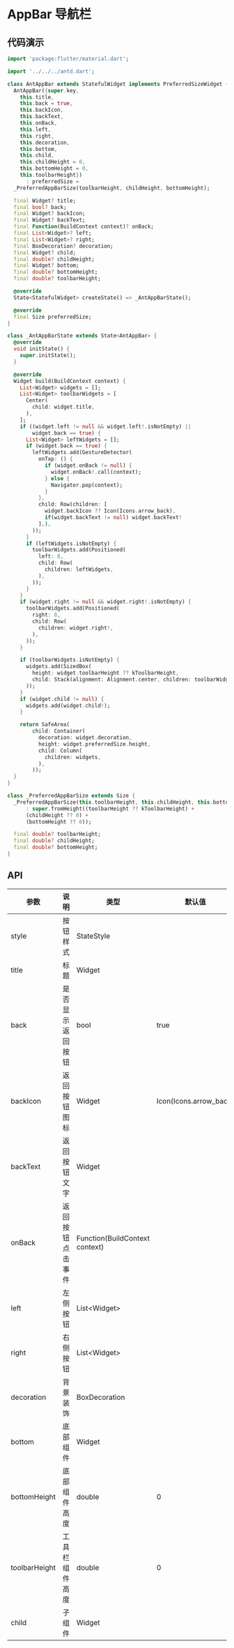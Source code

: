 # AppBar 导航栏

## 代码演示

```dart preview:/app-bar
import 'package:flutter/material.dart';

import '../../../antd.dart';

class AntAppBar extends StatefulWidget implements PreferredSizeWidget {
  AntAppBar({super.key,
    this.title,
    this.back = true,
    this.backIcon,
    this.backText,
    this.onBack,
    this.left,
    this.right,
    this.decoration,
    this.bottom,
    this.child,
    this.childHeight = 0,
    this.bottomHeight = 0,
    this.toolbarHeight})
      : preferredSize =
  _PreferredAppBarSize(toolbarHeight, childHeight, bottomHeight);

  final Widget? title;
  final bool? back;
  final Widget? backIcon;
  final Widget? backText;
  final Function(BuildContext context)? onBack;
  final List<Widget>? left;
  final List<Widget>? right;
  final BoxDecoration? decoration;
  final Widget? child;
  final double? childHeight;
  final Widget? bottom;
  final double? bottomHeight;
  final double? toolbarHeight;

  @override
  State<StatefulWidget> createState() => _AntAppBarState();

  @override
  final Size preferredSize;
}

class _AntAppBarState extends State<AntAppBar> {
  @override
  void initState() {
    super.initState();
  }

  @override
  Widget build(BuildContext context) {
    List<Widget> widgets = [];
    List<Widget> toolbarWidgets = [
      Center(
        child: widget.title,
      ),
    ];
    if ((widget.left != null && widget.left!.isNotEmpty) ||
        widget.back == true) {
      List<Widget> leftWidgets = [];
      if (widget.back == true) {
        leftWidgets.add(GestureDetector(
          onTap: () {
            if (widget.onBack != null) {
              widget.onBack!.call(context);
            } else {
              Navigator.pop(context);
            }
          },
          child: Row(children: [
            widget.backIcon ?? Icon(Icons.arrow_back),
            if(widget.backText != null) widget.backText!
          ],),
        ));
      }
      if (leftWidgets.isNotEmpty) {
        toolbarWidgets.add(Positioned(
          left: 8,
          child: Row(
            children: leftWidgets,
          ),
        ));
      }
    }
    if (widget.right != null && widget.right!.isNotEmpty) {
      toolbarWidgets.add(Positioned(
        right: 8,
        child: Row(
          children: widget.right!,
        ),
      ));
    }

    if (toolbarWidgets.isNotEmpty) {
      widgets.add(SizedBox(
        height: widget.toolbarHeight ?? kToolbarHeight,
        child: Stack(alignment: Alignment.center, children: toolbarWidgets),
      ));
    }
    if (widget.child != null) {
      widgets.add(widget.child!);
    }

    return SafeArea(
        child: Container(
          decoration: widget.decoration,
          height: widget.preferredSize.height,
          child: Column(
            children: widgets,
          ),
        ));
  }
}

class _PreferredAppBarSize extends Size {
  _PreferredAppBarSize(this.toolbarHeight, this.childHeight, this.bottomHeight)
      : super.fromHeight((toolbarHeight ?? kToolbarHeight) +
      (childHeight ?? 0) +
      (bottomHeight ?? 0));

  final double? toolbarHeight;
  final double? childHeight;
  final double? bottomHeight;
}

```

## API

| 参数            | 说明       | 类型                             | 默认值                    |
|---------------|----------|--------------------------------|------------------------|
| style         | 按钮样式     | StateStyle                     |                        |
| title         | 标题       | Widget                         |                        |
| back          | 是否显示返回按钮 | bool                           | true                   |
| backIcon      | 返回按钮图标   | Widget                         | Icon(Icons.arrow_back) |
| backText      | 返回按钮文字   | Widget                         |                        |
| onBack        | 返回按钮点击事件 | Function(BuildContext context) |                        |
| left          | 左侧按钮     | List\<Widget>                  |                        |
| right         | 右侧按钮     | List\<Widget>                  |                        |
| decoration    | 背景装饰     | BoxDecoration                  |                        |
| bottom        | 底部组件     | Widget                         |                        |
| bottomHeight  | 底部组件高度   | double                         | 0                      |
| toolbarHeight | 工具栏组件高度  | double                         | 0                      |
| child         | 子组件      | Widget                         |                        |
